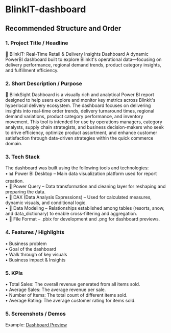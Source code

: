 # BlinkIT-dashboard
## Recommended Structure and Order
### 1.	Project Title / Headline
🛒 BlinkIT: Real-Time Retail & Delivery Insights Dashboard
A dynamic PowerBI dashboard built to explore Blinkit's operational data—focusing on delivery performance, regional demand trends, product category insights, and fulfillment efficiency.

### 2.	Short Description / Purpose
🛒 BlinkSight Dashboard is a visually rich and analytical Power BI report designed to help users explore and monitor key metrics across Blinkit's hyperlocal delivery ecosystem. The dashboard focuses on delivering insights into real-time order trends, delivery turnaround times, regional demand variations, product category performance, and inventory movement.
This tool is intended for use by operations managers, category analysts, supply chain strategists, and business decision-makers who seek to drive efficiency, optimize product assortment, and enhance customer satisfaction through data-driven strategies within the quick commerce domain.

### 3.	Tech Stack
The dashboard was built using the following tools and technologies:<br>
•	📊 Power BI Desktop – Main data visualization platform used for report creation.<br>
•	📂 Power Query – Data transformation and cleaning layer for reshaping and preparing the data.<br>
•	🧠 DAX (Data Analysis Expressions) – Used for calculated measures, dynamic visuals, and conditional logic.<br>
•	📝 Data Modeling – Relationships established among tables (resorts, snow, and data_dictionary) to enable cross-filtering and aggregation.<br>
•	📁 File Format – .pbix for development and .png for dashboard previews.

### 4.	Features / Highlights
•	Business problem<br>
•	Goal of the dashboard<br>
•	Walk through of key visuals<br>
•	Business impact & Insights<br>

### 5.	KPIs
•	Total Sales: The overall revenue generated from all items sold.<br>
•	Average Sales: The average revenue per sale.<br>
•	Number of Items: The total count of different items sold.<br>
•	Average Rating: The average customer rating for items sold.<br>

### 5.	Screenshots / Demos
Example: [Dashboard Preview](https://github.com/Mrityunjay154/BlinkIT/blob/main/Snapshot%20of%20Dashboard.png)
